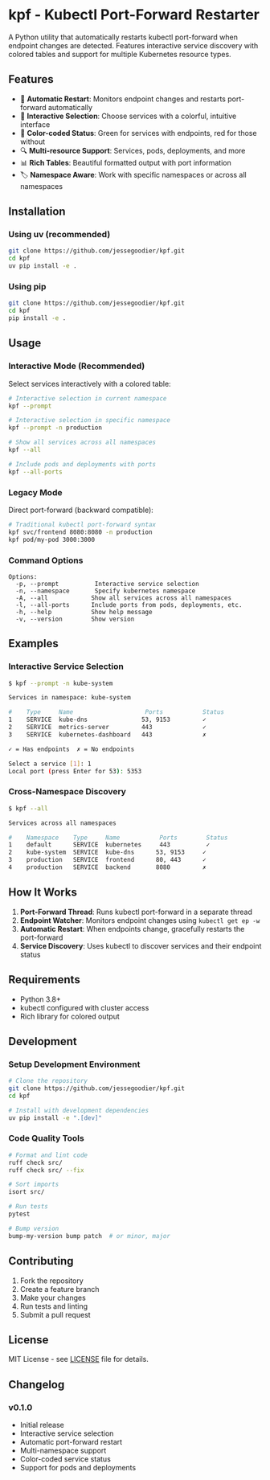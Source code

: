 # kpf - Kubectl Port-Forward Restarter

A Python utility that automatically restarts kubectl port-forward when endpoint changes are detected. Features interactive service discovery with colored tables and support for multiple Kubernetes resource types.

## Features

- 🔄 **Automatic Restart**: Monitors endpoint changes and restarts port-forward automatically
- 🎯 **Interactive Selection**: Choose services with a colorful, intuitive interface
- 🌈 **Color-coded Status**: Green for services with endpoints, red for those without
- 🔍 **Multi-resource Support**: Services, pods, deployments, and more
- 📊 **Rich Tables**: Beautiful formatted output with port information
- 🏷️ **Namespace Aware**: Work with specific namespaces or across all namespaces

## Installation

### Using uv (recommended)

```bash
git clone https://github.com/jessegoodier/kpf.git
cd kpf
uv pip install -e .
```

### Using pip

```bash
git clone https://github.com/jessegoodier/kpf.git
cd kpf
pip install -e .
```

## Usage

### Interactive Mode (Recommended)

Select services interactively with a colored table:

```bash
# Interactive selection in current namespace
kpf --prompt

# Interactive selection in specific namespace
kpf --prompt -n production

# Show all services across all namespaces
kpf --all

# Include pods and deployments with ports
kpf --all-ports
```

### Legacy Mode

Direct port-forward (backward compatible):

```bash
# Traditional kubectl port-forward syntax
kpf svc/frontend 8080:8080 -n production
kpf pod/my-pod 3000:3000
```

### Command Options

```
Options:
  -p, --prompt          Interactive service selection
  -n, --namespace       Specify kubernetes namespace
  -A, --all            Show all services across all namespaces
  -l, --all-ports      Include ports from pods, deployments, etc.
  -h, --help           Show help message
  -v, --version        Show version
```

## Examples

### Interactive Service Selection

```bash
$ kpf --prompt -n kube-system

Services in namespace: kube-system

#    Type     Name                    Ports           Status
1    SERVICE  kube-dns               53, 9153         ✓    
2    SERVICE  metrics-server         443              ✓    
3    SERVICE  kubernetes-dashboard   443              ✗    

✓ = Has endpoints  ✗ = No endpoints

Select a service [1]: 1
Local port (press Enter for 53): 5353
```

### Cross-Namespace Discovery

```bash
$ kpf --all

Services across all namespaces

#    Namespace    Type     Name           Ports        Status
1    default      SERVICE  kubernetes     443          ✓    
2    kube-system  SERVICE  kube-dns      53, 9153     ✓    
3    production   SERVICE  frontend      80, 443      ✓    
4    production   SERVICE  backend       8080         ✗    
```

## How It Works

1. **Port-Forward Thread**: Runs kubectl port-forward in a separate thread
2. **Endpoint Watcher**: Monitors endpoint changes using `kubectl get ep -w`
3. **Automatic Restart**: When endpoints change, gracefully restarts the port-forward
4. **Service Discovery**: Uses kubectl to discover services and their endpoint status

## Requirements

- Python 3.8+
- kubectl configured with cluster access
- Rich library for colored output

## Development

### Setup Development Environment

```bash
# Clone the repository
git clone https://github.com/jessegoodier/kpf.git
cd kpf

# Install with development dependencies
uv pip install -e ".[dev]"
```

### Code Quality Tools

```bash
# Format and lint code
ruff check src/
ruff check src/ --fix

# Sort imports
isort src/

# Run tests
pytest

# Bump version
bump-my-version bump patch  # or minor, major
```

## Contributing

1. Fork the repository
2. Create a feature branch
3. Make your changes
4. Run tests and linting
5. Submit a pull request

## License

MIT License - see [LICENSE](LICENSE) file for details.

## Changelog

### v0.1.0
- Initial release
- Interactive service selection
- Automatic port-forward restart
- Multi-namespace support
- Color-coded service status
- Support for pods and deployments